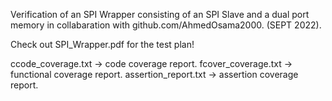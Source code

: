 
Verification of an SPI Wrapper consisting of an SPI Slave and a dual port memory in collabaration with github.com/AhmedOsama2000. (SEPT 2022).

Check out SPI_Wrapper.pdf for the test plan!

ccode_coverage.txt -> code coverage report.
fcover_coverage.txt -> functional coverage report.
assertion_report.txt -> assertion coverage report.
